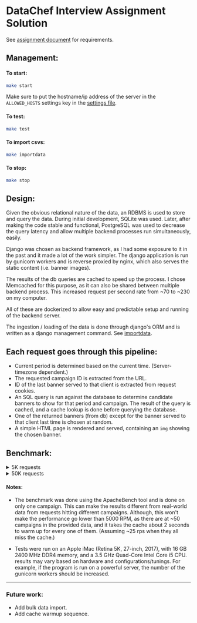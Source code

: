 # DataChef Interview Assignment Solution

See [assignment document](https://www.notion.so/Data-Engineers-Mini-Assignment-72092166008c4b4d94f48a4e7a9acd9c) for requirements.

## Management:

#### To start:

```Bash
make start
```

Make sure to put the hostname/ip address of the server in the `ALLOWED_HOSTS` settings key in the [settings file](webapp/webapp/settings.py).

#### To test:

```Bash
make test
```

#### To import csvs:

```Bash
make importdata
```

#### To stop:
```Bash
make stop
```

## Design:

Given the obvious relational nature of the data, an RDBMS is used to store and query the data. During initial development, SQLite was used. Later, after making the code stable and functional, PostgreSQL was used to decrease the query latency and allow multiple backend processes run simultaneously, easily.

Django was chosen as backend framework, as I had some exposure to it in the past and it made a lot of the work simpler. The django application is run by gunicorn workers and is reverse proxied by nginx, which also serves the static content (i.e. banner images).

The results of the db queries are cached to speed up the process. I chose Memcached for this purpose, as it can also be shared between multiple backend process.
This increased request per second rate from ~70 to ~230 on my computer.

All of these are dockerized to allow easy and predictable setup and running of the backend server.

The ingestion / loading of the data is done through django's ORM and is written as a django management command. See [importdata](webapp/campaigns/management/commands/importdata.py).



## Each request goes through this pipeline:

- Current period is determined based on the current time. (Server-timezone dependent.)
- The requested campaign ID is extracted from the URL.
- ID of the last banner served to that client is extracted from request cookies.
- An SQL query is run against the database to determine candidate banners to show for that period and campaign.
The result of the query is cached, and a cache lookup is done before querying the database.
- One of the returned banners (from db) except for the banner served to that client last time is chosen at random.
- A simple HTML page is rendered and served, containing an `img` showing the chosen banner.

## Benchmark:

<details>
<summary>5K requests</summary>

```Bash
.../datachef-interview-task master*
datachef-interview-task ❯ ab -n 5000 -c 32 http://localhost/campaigns/1/
This is ApacheBench, Version 2.3 <$Revision: 1843412 $>
Copyright 1996 Adam Twiss, Zeus Technology Ltd, http://www.zeustech.net/
Licensed to The Apache Software Foundation, http://www.apache.org/

Benchmarking localhost (be patient)
Completed 500 requests
Completed 1000 requests
Completed 1500 requests
Completed 2000 requests
Completed 2500 requests
Completed 3000 requests
Completed 3500 requests
Completed 4000 requests
Completed 4500 requests
Completed 5000 requests
Finished 5000 requests


Server Software:        nginx/1.17.10
Server Hostname:        localhost
Server Port:            80

Document Path:          /campaigns/1/
Document Length:        189 bytes

Concurrency Level:      32
Time taken for tests:   20.633 seconds
Complete requests:      5000
Failed requests:        0
Total transferred:      2675000 bytes
HTML transferred:       945000 bytes
Requests per second:    242.33 [#/sec] (mean)
Time per request:       132.051 [ms] (mean)
Time per request:       4.127 [ms] (mean, across all concurrent requests)
Transfer rate:          126.61 [Kbytes/sec] received

Connection Times (ms)
              min  mean[+/-sd] median   max
Connect:        0    0   0.2      0       3
Processing:    17  131  18.6    130     198
Waiting:       16  131  18.6    130     198
Total:         18  132  18.6    130     199

Percentage of the requests served within a certain time (ms)
  50%    130
  66%    138
  75%    143
  80%    147
  90%    156
  95%    164
  98%    172
  99%    178
 100%    199 (longest request)

```

</details>

<details>

<summary>50K requests</summary>

```Bash
.../datachef-interview-task master*
datachef-interview-task ❯ ab -n 50000 -c 32 http://localhost/campaigns/1/
This is ApacheBench, Version 2.3 <$Revision: 1843412 $>
Copyright 1996 Adam Twiss, Zeus Technology Ltd, http://www.zeustech.net/
Licensed to The Apache Software Foundation, http://www.apache.org/

Benchmarking localhost (be patient)
Completed 5000 requests
Completed 10000 requests
Completed 15000 requests
Completed 20000 requests
Completed 25000 requests
Completed 30000 requests
Completed 35000 requests
Completed 40000 requests
Completed 45000 requests
Completed 50000 requests
Finished 50000 requests


Server Software:        nginx/1.17.10
Server Hostname:        localhost
Server Port:            80

Document Path:          /campaigns/1/
Document Length:        189 bytes

Concurrency Level:      32
Time taken for tests:   215.099 seconds
Complete requests:      50000
Failed requests:        0
Total transferred:      26750000 bytes
HTML transferred:       9450000 bytes
Requests per second:    232.45 [#/sec] (mean)  -> 3m 35s
Time per request:       137.664 [ms] (mean)
Time per request:       4.302 [ms] (mean, across all concurrent requests)
Transfer rate:          121.45 [Kbytes/sec] received

Connection Times (ms)
              min  mean[+/-sd] median   max
Connect:        0    0   7.4      0    1163
Processing:    11  137  43.6    132     657
Waiting:       11  137  43.5    131     657
Total:         12  137  44.1    132    1296

Percentage of the requests served within a certain time (ms)
  50%    132
  66%    142
  75%    150
  80%    156
  90%    180
  95%    218
  98%    263
  99%    293
 100%   1296 (longest request)

```

</details>

#### Notes:

* The benchmark was done using the ApacheBench tool and is done on only one campaign. This can make the results different from real-world data from requests hitting different campaigns. Although, this won't make the performance go lower than 5000 RPM, as there are at ~50 campaigns in the provided data, and it takes the cache about 2 seconds to warm up for every one of them. (Assuming ~25 rps when they all miss the cache.)

* Tests were run on an Apple iMac (Retina 5K, 27-inch, 2017), with 16 GB 2400 MHz DDR4 memory, and a 3.5 GHz Quad-Core Intel Core i5 CPU. results may vary based on hardware and configurations/tunings.
For example, if the program is run on a powerful server, the number of the gunicorn workers should be increased.


---

### Future work:

- Add bulk data import.
- Add cache warmup sequence.
